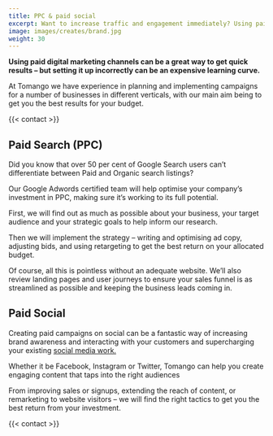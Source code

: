 ```yaml
---
title: PPC & paid social
excerpt: Want to increase traffic and engagement immediately? Using paid digital marketing channels can be a great way to get quick results.
image: images/creates/brand.jpg
weight: 30
---
```



**Using paid digital marketing channels can be a great way to get quick results – but setting it up incorrectly can be an expensive learning curve.**

At Tomango we have experience in planning and implementing campaigns for a number of businesses in different verticals, with our main aim being to get you the best results for your budget.

{{< contact >}}

## Paid Search (PPC)

Did you know that over 50 per cent of Google Search users can’t differentiate between Paid and Organic search listings?

Our Google Adwords certified team will help optimise your company’s investment in PPC, making sure it’s working to its full potential.

First, we will find out as much as possible about your business, your target audience and your strategic goals to help inform our research.

Then we will implement the strategy – writing and optimising ad copy, adjusting bids, and using retargeting to get the best return on your allocated budget.

Of course, all this is pointless without an adequate website. We’ll also review landing pages and user journeys to ensure your sales funnel is as streamlined as possible and keeping the business leads coming in.

## Paid Social

Creating paid campaigns on social can be a fantastic way of increasing brand awareness and interacting with your customers and supercharging your existing [social media work.](/creates/digital-marketing/social-media/)

Whether it be Facebook, Instagram or Twitter, Tomango can help you create engaging content that taps into the right audiences

From improving sales or signups, extending the reach of content, or remarketing to website visitors – we will find the right tactics to get you the best return from your investment.

{{< contact >}}
